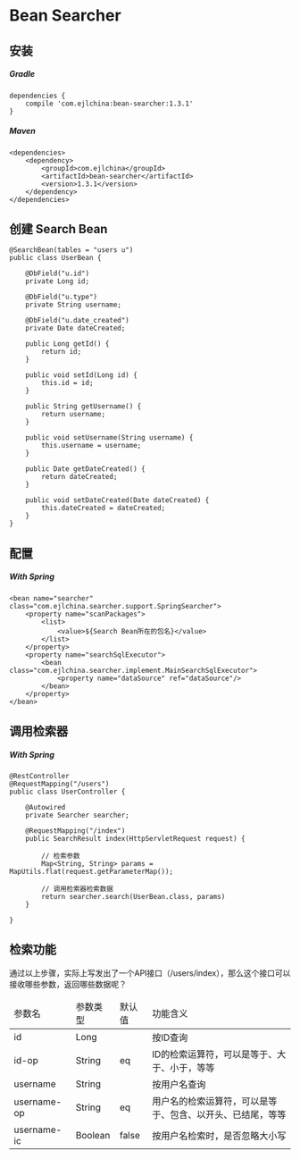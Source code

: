 # Bean Searcher

## 安装 

##### Gradle

```
dependencies {
    compile 'com.ejlchina:bean-searcher:1.3.1'
}

```

##### Maven

```
<dependencies>
	<dependency>
		<groupId>com.ejlchina</groupId>
		<artifactId>bean-searcher</artifactId>
		<version>1.3.1</version>
	</dependency>
</dependencies>
```

## 创建 Search Bean

```
@SearchBean(tables = "users u")
public class UserBean {

	@DbField("u.id")
	private Long id;

	@DbField("u.type")
	private String username;

	@DbField("u.date_created")
	private Date dateCreated;

	public Long getId() {
		return id;
	}

	public void setId(Long id) {
		this.id = id;
	}

	public String getUsername() {
		return username;
	}

	public void setUsername(String username) {
		this.username = username;
	}

	public Date getDateCreated() {
		return dateCreated;
	}

	public void setDateCreated(Date dateCreated) {
		this.dateCreated = dateCreated;
	}
}

```

## 配置

##### With Spring

```
<bean name="searcher" class="com.ejlchina.searcher.support.SpringSearcher">
	<property name="scanPackages">
		<list>  
	        <value>${Search Bean所在的包名}</value>  
    	</list>
	</property>
	<property name="searchSqlExecutor">
		<bean class="com.ejlchina.searcher.implement.MainSearchSqlExecutor">
			<property name="dataSource" ref="dataSource"/>
		</bean>
	</property>
</bean>
```

## 调用检索器

##### With Spring

```
@RestController
@RequestMapping("/users")
public class UserController {

	@Autowired
	private Searcher searcher;

	@RequestMapping("/index")
	public SearchResult index(HttpServletRequest request) {
		
		// 检索参数
		Map<String, String> params = MapUtils.flat(request.getParameterMap());
		
		// 调用检索器检索数据
		return searcher.search(UserBean.class, params)
	}

}
```

## 检索功能

通过以上步骤，实际上写发出了一个API接口（/users/index），那么这个接口可以接收哪些参数，返回哪些数据呢？

<table>
	<thead>
		<tr>
			<td>参数名
			<td>参数类型
			<td>默认值
			<td>功能含义
	<tbody>
		<tr>
			<td>id
			<td>Long
			<td>
			<td>按ID查询
		<tr>
			<td>id-op
			<td>String
			<td>eq
			<td>ID的检索运算符，可以是等于、大于、小于，等等
		<tr>
			<td>username
			<td>String
			<td>
			<td>按用户名查询
		<tr>
			<td>username-op
			<td>String
			<td>eq
			<td>用户名的检索运算符，可以是等于、包含、以开头、已结尾，等等
		<tr>
			<td>username-ic
			<td>Boolean
			<td>false
			<td>按用户名检索时，是否忽略大小写










